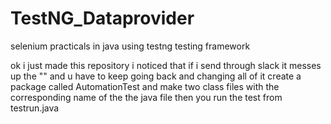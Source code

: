 # TestNG_Dataprovider
selenium practicals in java using testng testing framework 

ok i just made this repository
i noticed that if i send through slack it messes up the ""
and u have to keep going back and changing all of it
create a package called AutomationTest
and make two  class files
with the corresponding name of the the java file
then you run the test from testrun.java
